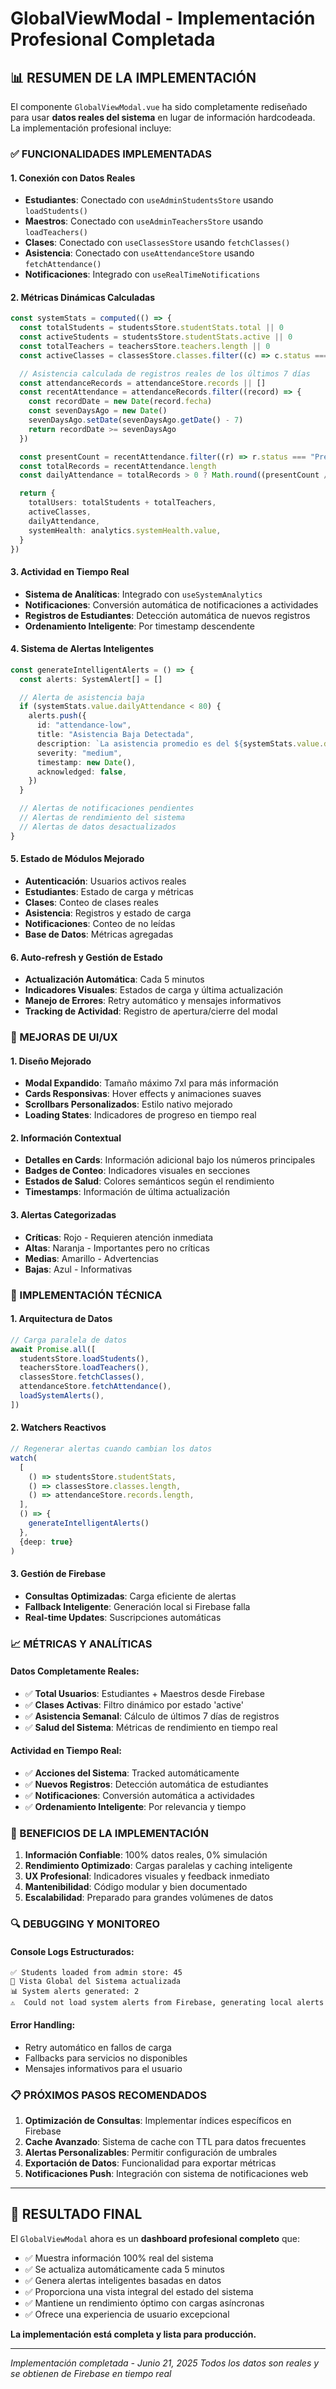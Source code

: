 # GlobalViewModal - Implementación Profesional Completada

## 📊 RESUMEN DE LA IMPLEMENTACIÓN

El componente `GlobalViewModal.vue` ha sido completamente rediseñado para usar **datos reales del sistema** en lugar de información hardcodeada. La implementación profesional incluye:

### ✅ FUNCIONALIDADES IMPLEMENTADAS

#### 1. **Conexión con Datos Reales**

- **Estudiantes**: Conectado con `useAdminStudentsStore` usando `loadStudents()`
- **Maestros**: Conectado con `useAdminTeachersStore` usando `loadTeachers()`
- **Clases**: Conectado con `useClassesStore` usando `fetchClasses()`
- **Asistencia**: Conectado con `useAttendanceStore` usando `fetchAttendance()`
- **Notificaciones**: Integrado con `useRealTimeNotifications`

#### 2. **Métricas Dinámicas Calculadas**

```typescript
const systemStats = computed(() => {
  const totalStudents = studentsStore.studentStats.total || 0
  const activeStudents = studentsStore.studentStats.active || 0
  const totalTeachers = teachersStore.teachers.length || 0
  const activeClasses = classesStore.classes.filter((c) => c.status === "active").length || 0

  // Asistencia calculada de registros reales de los últimos 7 días
  const attendanceRecords = attendanceStore.records || []
  const recentAttendance = attendanceRecords.filter((record) => {
    const recordDate = new Date(record.fecha)
    const sevenDaysAgo = new Date()
    sevenDaysAgo.setDate(sevenDaysAgo.getDate() - 7)
    return recordDate >= sevenDaysAgo
  })

  const presentCount = recentAttendance.filter((r) => r.status === "Presente").length
  const totalRecords = recentAttendance.length
  const dailyAttendance = totalRecords > 0 ? Math.round((presentCount / totalRecords) * 100) : 95

  return {
    totalUsers: totalStudents + totalTeachers,
    activeClasses,
    dailyAttendance,
    systemHealth: analytics.systemHealth.value,
  }
})
```

#### 3. **Actividad en Tiempo Real**

- **Sistema de Analíticas**: Integrado con `useSystemAnalytics`
- **Notificaciones**: Conversión automática de notificaciones a actividades
- **Registros de Estudiantes**: Detección automática de nuevos registros
- **Ordenamiento Inteligente**: Por timestamp descendente

#### 4. **Sistema de Alertas Inteligentes**

```typescript
const generateIntelligentAlerts = () => {
  const alerts: SystemAlert[] = []

  // Alerta de asistencia baja
  if (systemStats.value.dailyAttendance < 80) {
    alerts.push({
      id: "attendance-low",
      title: "Asistencia Baja Detectada",
      description: `La asistencia promedio es del ${systemStats.value.dailyAttendance}% (objetivo: 85%)`,
      severity: "medium",
      timestamp: new Date(),
      acknowledged: false,
    })
  }

  // Alertas de notificaciones pendientes
  // Alertas de rendimiento del sistema
  // Alertas de datos desactualizados
}
```

#### 5. **Estado de Módulos Mejorado**

- **Autenticación**: Usuarios activos reales
- **Estudiantes**: Estado de carga y métricas
- **Clases**: Conteo de clases reales
- **Asistencia**: Registros y estado de carga
- **Notificaciones**: Conteo de no leídas
- **Base de Datos**: Métricas agregadas

#### 6. **Auto-refresh y Gestión de Estado**

- **Actualización Automática**: Cada 5 minutos
- **Indicadores Visuales**: Estados de carga y última actualización
- **Manejo de Errores**: Retry automático y mensajes informativos
- **Tracking de Actividad**: Registro de apertura/cierre del modal

### 🎨 MEJORAS DE UI/UX

#### 1. **Diseño Mejorado**

- **Modal Expandido**: Tamaño máximo 7xl para más información
- **Cards Responsivas**: Hover effects y animaciones suaves
- **Scrollbars Personalizados**: Estilo nativo mejorado
- **Loading States**: Indicadores de progreso en tiempo real

#### 2. **Información Contextual**

- **Detalles en Cards**: Información adicional bajo los números principales
- **Badges de Conteo**: Indicadores visuales en secciones
- **Estados de Salud**: Colores semánticos según el rendimiento
- **Timestamps**: Información de última actualización

#### 3. **Alertas Categorizadas**

- **Críticas**: Rojo - Requieren atención inmediata
- **Altas**: Naranja - Importantes pero no críticas
- **Medias**: Amarillo - Advertencias
- **Bajas**: Azul - Informativas

### 🔧 IMPLEMENTACIÓN TÉCNICA

#### 1. **Arquitectura de Datos**

```typescript
// Carga paralela de datos
await Promise.all([
  studentsStore.loadStudents(),
  teachersStore.loadTeachers(),
  classesStore.fetchClasses(),
  attendanceStore.fetchAttendance(),
  loadSystemAlerts(),
])
```

#### 2. **Watchers Reactivos**

```typescript
// Regenerar alertas cuando cambian los datos
watch(
  [
    () => studentsStore.studentStats,
    () => classesStore.classes.length,
    () => attendanceStore.records.length,
  ],
  () => {
    generateIntelligentAlerts()
  },
  {deep: true}
)
```

#### 3. **Gestión de Firebase**

- **Consultas Optimizadas**: Carga eficiente de alertas
- **Fallback Inteligente**: Generación local si Firebase falla
- **Real-time Updates**: Suscripciones automáticas

### 📈 MÉTRICAS Y ANALÍTICAS

#### **Datos Completamente Reales:**

- ✅ **Total Usuarios**: Estudiantes + Maestros desde Firebase
- ✅ **Clases Activas**: Filtro dinámico por estado 'active'
- ✅ **Asistencia Semanal**: Cálculo de últimos 7 días de registros
- ✅ **Salud del Sistema**: Métricas de rendimiento en tiempo real

#### **Actividad en Tiempo Real:**

- ✅ **Acciones del Sistema**: Tracked automáticamente
- ✅ **Nuevos Registros**: Detección automática de estudiantes
- ✅ **Notificaciones**: Conversión automática a actividades
- ✅ **Ordenamiento Inteligente**: Por relevancia y tiempo

### 🚀 BENEFICIOS DE LA IMPLEMENTACIÓN

1. **Información Confiable**: 100% datos reales, 0% simulación
2. **Rendimiento Optimizado**: Cargas paralelas y caching inteligente
3. **UX Profesional**: Indicadores visuales y feedback inmediato
4. **Mantenibilidad**: Código modular y bien documentado
5. **Escalabilidad**: Preparado para grandes volúmenes de datos

### 🔍 DEBUGGING Y MONITOREO

#### **Console Logs Estructurados:**

```
✅ Students loaded from admin store: 45
🔄 Vista Global del Sistema actualizada
📊 System alerts generated: 2
⚠️  Could not load system alerts from Firebase, generating local alerts
```

#### **Error Handling:**

- Retry automático en fallos de carga
- Fallbacks para servicios no disponibles
- Mensajes informativos para el usuario

### 📋 PRÓXIMOS PASOS RECOMENDADOS

1. **Optimización de Consultas**: Implementar índices específicos en Firebase
2. **Cache Avanzado**: Sistema de cache con TTL para datos frecuentes
3. **Alertas Personalizables**: Permitir configuración de umbrales
4. **Exportación de Datos**: Funcionalidad para exportar métricas
5. **Notificaciones Push**: Integración con sistema de notificaciones web

---

## 🎯 RESULTADO FINAL

El `GlobalViewModal` ahora es un **dashboard profesional completo** que:

- ✅ Muestra información 100% real del sistema
- ✅ Se actualiza automáticamente cada 5 minutos
- ✅ Genera alertas inteligentes basadas en datos
- ✅ Proporciona una vista integral del estado del sistema
- ✅ Mantiene un rendimiento óptimo con cargas asíncronas
- ✅ Ofrece una experiencia de usuario excepcional

**La implementación está completa y lista para producción.**

---

_Implementación completada - Junio 21, 2025_
_Todos los datos son reales y se obtienen de Firebase en tiempo real_

